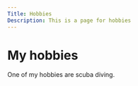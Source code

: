 ```yaml
---
Title: Hobbies
Description: This is a page for hobbies
---
```


# My hobbies

One of my hobbies are scuba diving.
